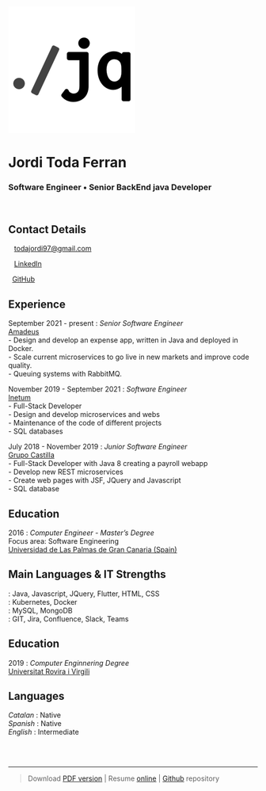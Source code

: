 <title> Jordi Toda Ferran resume </title>

![](src/logo.png)

# Jordi Toda Ferran

### Software Engineer • Senior BackEnd java Developer

<br />

Contact Details
---------
<span class="fas fa-envelope fa-lg"></span>&nbsp;&nbsp;&nbsp;<a href="mailto:todajordi97@gmail.com">todajordi97@gmail.com</a>

<span class="fab fa-linkedin fa-lg"></span>&nbsp;&nbsp;&nbsp;[LinkedIn](https://www.linkedin.com/in/jordi-toda-5a5a91183/)

<span class="fab fa-github fa-lg"></span>&nbsp;&nbsp;[GitHub](https://github.com/jorditoda/)


Experience
----------
September 2021 - present
: 	*Senior Software Engineer*  
	[Amadeus](https://amadeus.com/)  
	- Design and develop an expense app, written in Java and deployed in Docker.<br />
	- Scale current microservices to go live in new markets and improve code quality.<br />
	- Queuing systems with RabbitMQ.<br />

November 2019 - September 2021
: 	*Software Engineer*  
	[Inetum](https://www.inetum.com/)  
	- Full-Stack Developer<br />
	- Design and develop microservices and webs<br />
	- Maintenance of the code of different projects<br />
	- SQL databases<br />

July 2018 - November 2019
:	*Junior Software Engineer*  
	[Grupo Castilla](https://www.grupocastilla.es/)  
	- Full-Stack Developer with Java 8 creating a payroll webapp<br />
	- Develop new REST microservices<br />
	- Create web pages with JSF, JQuery and Javascript<br />
	- SQL database<br />


<div class="page-break"></div>

Education
---------
2016
:	*Computer Engineer - Master’s Degree*  
	Focus area: Software Engineering  
	[Universidad de Las Palmas de Gran Canaria (Spain)](https://ulpgc.es)  
	
Main Languages & IT Strengths
------------
<span class="fas fa-code fa-lg">
:	Java, Javascript, JQuery, Flutter, HTML, CSS<br />

<span class="fas fa-server fa-lg">
:	Kubernetes, Docker<br />

<span class="fas fa-database fa-lg">
:	MySQL, MongoDB<br />

<span class="fas fa-globe-americas fa-lg">
:	GIT, Jira, Confluence, Slack, Teams<br />

Education
---------
2019
:	*Computer Enginnering Degree*<br />
[Universitat Rovira i Virgili](https://www.urv.cat)

Languages
---------
*Catalan*
:	Native<br />
*Spanish*
:	Native<br />
*English*
:	Intermediate<br />

<br /><br />

------
> Download [PDF version](https://raw.githubusercontent.com/jorditoda/resume/master/resume.pdf) | Resume [online](http://htmlpreview.github.io/?https://github.com/jorditoda/resume/blob/master/index.html) | [Github](https://github.com/jorditoda/resume) repository

